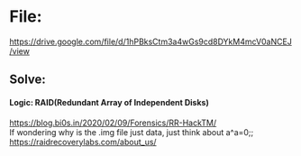 # File: 
https://drive.google.com/file/d/1hPBksCtm3a4wGs9cd8DYkM4mcV0aNCEJ/view  

## Solve:
#### Logic: RAID(Redundant Array of Independent Disks)  
https://blog.bi0s.in/2020/02/09/Forensics/RR-HackTM/   
If wondering why is the .img file just data, just think about a^a=0;;  
https://raidrecoverylabs.com/about_us/  


